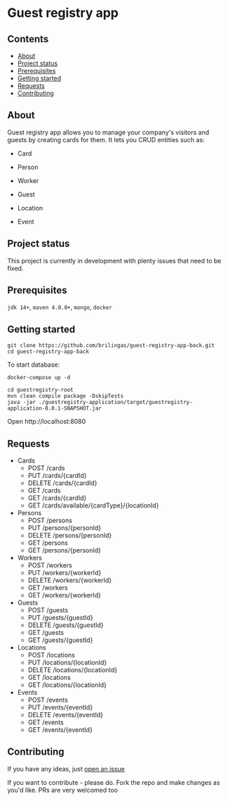  
# Guest registry app

## Contents
- [About](#about)
- [Project status](#project-status)
- [Prerequisites](#prerequisites)
- [Getting started](#getting-started)
- [Requests](#requests)
- [Contributing](#contributing)

## About
Guest registry app allows you to manage your company's visitors and guests by creating cards for them. It lets you CRUD entities such as:

- Card

- Person

- Worker

- Guest

- Location

- Event

## Project status
This project is currently in development with plenty issues that need to be fixed.

## Prerequisites
`jdk 14+`, `maven 4.0.0+`, `mongo`, `docker`


## Getting started
```
git clone https://github.com/brilingas/guest-registry-app-back.git
cd guest-registry-app-back
```
To start database:
```
docker-compose up -d
```
```
cd guestregistry-root
mvn clean compile package -DskipTests
java -jar ./guestregistry-application/target/guestregistry-application-0.0.1-SNAPSHOT.jar

```

Open http://localhost:8080

## Requests
- Cards
    - POST /cards
    - PUT /cards/{cardId}
    - DELETE /cards/{cardId}
    - GET /cards
    - GET /cards/{cardId}
    - GET /cards/available/{cardType}/{locationId}
- Persons
    - POST /persons
    - PUT /persons/{personId}
    - DELETE /persons/{personId}
    - GET /persons
    - GET /persons/{personId}
- Workers
    - POST /workers
    - PUT /workers/{workerId}
    - DELETE /workers/{workerId}
    - GET /workers
    - GET /workers/{workerId}
- Guests
    - POST /guests
    - PUT /guests/{guestId}
    - DELETE /guests/{guestId}
    - GET /guests
    - GET /guests/{guestId}
- Locations
    - POST /locations
    - PUT /locations/{locationId}
    - DELETE /locations/{locationId}
    - GET /locations
    - GET /locations/{locationId}
- Events
    - POST /events
    - PUT /events/{eventId}
    - DELETE /events/{eventId}
    - GET /events
    - GET /events/{eventId}
## Contributing
If you have any ideas, just [open an issue](https://github.com/brilingas/guest-registry-app-back/issues/new)

If you want to contribute - please do. Fork the repo and make changes as you'd like. PRs are very welcomed too
